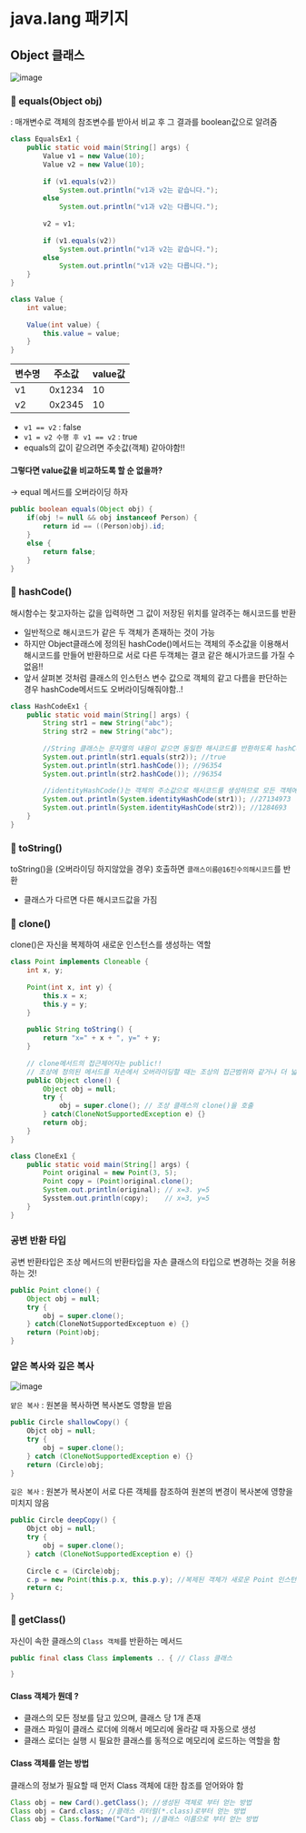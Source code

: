 # java.lang 패키지

## Object 클래스

![image](https://user-images.githubusercontent.com/97823928/161383757-09acf47d-b859-4910-b01b-7709eae77a75.png)

### 📌 equals(Object obj)
: 매개변수로 객체의 참조변수를 받아서 비교 후 그 결과를 boolean값으로 알려줌

```java
class EqualsEx1 {
    public static void main(String[] args) {
        Value v1 = new Value(10);
        Value v2 = new Value(10);
        
        if (v1.equals(v2))
            System.out.println("v1과 v2는 같습니다.");
        else
            System.out.println("v1과 v2는 다릅니다.");
        
        v2 = v1;
        
        if (v1.equals(v2))
            System.out.println("v1과 v2는 같습니다.");
        else
            System.out.println("v1과 v2는 다릅니다.");          
    }
}

class Value {
    int value;
    
    Value(int value) {
        this.value = value;
    }
}
```

|변수명|주소값|value값|
|--|------|--|
|v1|0x1234|10|
|v2|0x2345|10|

* ```v1 == v2``` : false
* ```v1 = v2 수행 후 v1 == v2``` : true 
* equals의 값이 같으려면 주솟값(객체) 같아야함!!

#### 그렇다면 value값을 비교하도록 할 순 없을까?
→ equal 메서드를 오버라이딩 하자

```java
public boolean equals(Object obj) {
    if(obj != null && obj instanceof Person) {
        return id == ((Person)obj).id;
    }
    else {
        return false;
    }
}
```

### 📌 hashCode()

해시함수는 찾고자하는 값을 입력하면 그 값이 저장된 위치를 알려주는 해시코드를 반환
* 일반적으로 해시코드가 같은 두 객체가 존재하는 것이 가능
* 하지만 Object클래스에 정의된 hashCode()메서드는 객체의 주소값을 이용해서 해시코드를 만들어 반환하므로 서로 다른 두객체는 결코 같은 해시가코드를 가질 수 없음!!
* 앞서 살펴본 것처럼 클래스의 인스턴스 변수 값으로 객체의 같고 다름을 판단하는 경우 hashCode메서드도 오버라이딩해줘야함..!

```java
class HashCodeEx1 {
    public static void main(String[] args) {
        String str1 = new String("abc");
        String str2 = new String("abc");
        
        //String 클래스는 문자열의 내용이 같으면 동일한 해시코드를 반환하도록 hashCode메서드가 오버라이딩 되어있음
        System.out.println(str1.equals(str2)); //true
        System.out.println(str1.hashCode()); //96354
        System.out.println(str2.hashCode()); //96354
        
        //identityHashCode()는 객체의 주소값으로 해시코드를 생성하므로 모든 객체에 대해 항상 다른 해시코드값을 반환
        System.out.println(System.identityHashCode(str1)); //27134973
        System.out.println(System.identityHashCode(str2)); //1284693
    }
}
```

### 📌 toString()

toString()을 (오버라이딩 하지않았을 경우) 호출하면 ```클래스이름@16진수의해시코드```를 반환
* 클래스가 다르면 다른 해시코드값을 가짐

### 📌 clone()

clone()은 자신을 복제하여 새로운 인스턴스를 생성하는 역할

```java
class Point implements Cloneable {
    int x, y;
    
    Point(int x, int y) {
        this.x = x;
        this.y = y;
    }
    
    public String toString() {
        return "x=" + x + ", y=" + y;
    }
    
    // clone메서드의 접근제어자는 public!!
    // 조상에 정의된 메서드를 자손에서 오버라이딩할 때는 조상의 접근범위와 같거나 더 넓어야 하므로 
    public Object clone() {
        Object obj = null;
        try {
            obj = super.clone(); // 조상 클래스의 clone()을 호출
        } catch(CloneNotSupportedException e) {} 
        return obj;
    }
}

class CloneEx1 {
    public static void main(String[] args) {
        Point original = new Point(3, 5);
        Point copy = (Point)original.clone();
        System.out.println(original); // x=3. y=5
        Sysstem.out.println(copy);    // x=3, y=5
    }
}
```

### 공변 반환 타입

공변 반환타입은 조상 메서드의 반환타입을 자손 클래스의 타입으로 변경하는 것을 허용하는 것!

```java
public Point clone() {
    Object obj = null;
    try {
        obj = super.clone();
    } catch(CloneNotSupportedExceptuon e) {}
    return (Point)obj;
}
```
### 얕은 복사와 깊은 복사

![image](https://user-images.githubusercontent.com/97823928/161388414-7656cc17-7399-43c8-8968-c08c95eb4566.png)


```얕은 복사``` : 원본을 복사하면 복사본도 영향을 받음  

```java
public Circle shallowCopy() {
    Objct obj = null;
    try {
        obj = super.clone();
    } catch (CloneNotSupportedException e) {}
    return (Circle)obj;
}
```

```깊은 복사``` : 원본가 복사본이 서로 다른 객체를 참조하여 원본의 변경이 복사본에 영향을 미치지 않음

```java
public Circle deepCopy() {
    Objct obj = null;
    try {
        obj = super.clone();
    } catch (CloneNotSupportedException e) {}
    
    Circle c = (Circle)obj;
    c.p = new Point(this.p.x, this.p.y); //복제된 객체가 새로운 Point 인스턴스를 참조하도록 함!
    return c;
}
```

### 📌 getClass()

자신이 속한 클래스의 ```Class 객체```를 반환하는 메서드

```java
public final class Class implements .. { // Class 클래스

}
```

#### Class 객체가 뭔데 ?

* 클래스의 모든 정보를 담고 있으며, 클래스 당 1개 존재
* 클래스 파일이 클래스 로더에 의해서 메모리에 올라갈 때 자동으로 생성
* 클래스 로더는 실행 시 필요한 클래스를 동적으로 메모리에 로드하는 역할을 함

#### Class 객체를 얻는 방법
클래스의 정보가 필요할 때 먼저 Class 객체에 대한 참조를 얻어와야 함

```java
Class obj = new Card().getClass(); //생성된 객체로 부터 얻는 방법
Class obj = Card.class; //클래스 리터럴(*.class)로부터 얻는 방법
Class obj = Class.forName("Card"); //클래스 이름으로 부터 얻는 방법
```
